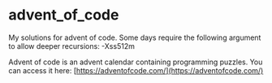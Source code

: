 # advent_of_code
My solutions for advent of code. Some days require the following argument to allow deeper recursions: -Xss512m

Advent of code is an advent calendar containing programming puzzles. You can access it here: [https://adventofcode.com/](https://adventofcode.com/)